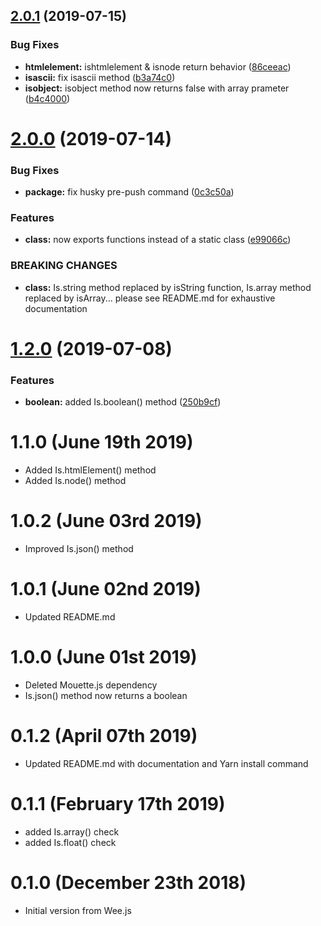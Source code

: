 ## [2.0.1](https://github.com/LCluber/Ch.js/compare/v2.0.0...v2.0.1) (2019-07-15)


### Bug Fixes

* **htmlelement:** ishtmlelement & isnode return behavior ([86ceeac](https://github.com/LCluber/Ch.js/commit/86ceeac))
* **isascii:** fix isascii method ([b3a74c0](https://github.com/LCluber/Ch.js/commit/b3a74c0))
* **isobject:** isobject method now returns false with array prameter ([b4c4000](https://github.com/LCluber/Ch.js/commit/b4c4000))

# [2.0.0](https://github.com/LCluber/Ch.js/compare/v1.2.0...v2.0.0) (2019-07-14)


### Bug Fixes

* **package:** fix husky pre-push command ([0c3c50a](https://github.com/LCluber/Ch.js/commit/0c3c50a))


### Features

* **class:** now exports functions instead of a static class ([e99066c](https://github.com/LCluber/Ch.js/commit/e99066c))


### BREAKING CHANGES

* **class:** Is.string method replaced by isString function, Is.array method replaced by
isArray... please see README.md for exhaustive documentation

# [1.2.0](https://github.com/LCluber/Ch.js/compare/v1.1.0...v1.2.0) (2019-07-08)

### Features

- **boolean:** added Is.boolean() method ([250b9cf](https://github.com/LCluber/Ch.js/commit/250b9cf))

# 1.1.0 (June 19th 2019)

- Added Is.htmlElement() method
- Added Is.node() method

# 1.0.2 (June 03rd 2019)

- Improved Is.json() method

# 1.0.1 (June 02nd 2019)

- Updated README.md

# 1.0.0 (June 01st 2019)

- Deleted Mouette.js dependency
- Is.json() method now returns a boolean

# 0.1.2 (April 07th 2019)

- Updated README.md with documentation and Yarn install command

# 0.1.1 (February 17th 2019)

- added Is.array() check
- added Is.float() check

# 0.1.0 (December 23th 2018)

- Initial version from Wee.js
